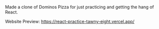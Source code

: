 Made a clone of Dominos Pizza for just practicing and getting the hang of React.

Website Preview:
https://react-practice-tawny-eight.vercel.app/
